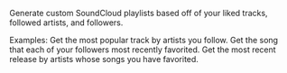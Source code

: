 Generate custom SoundCloud playlists based off of your liked tracks, followed artists, and followers.

Examples: 
  Get the most popular track by artists you follow.
  Get the song that each of your followers most recently favorited.
  Get the most recent release by artists whose songs you have favorited.
